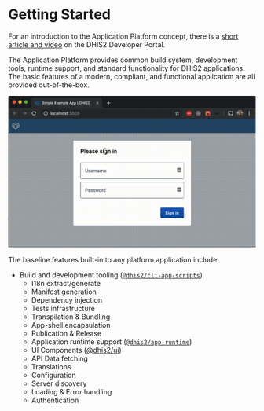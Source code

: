 # Getting Started

For an introduction to the Application Platform concept, there is a [short article and video](https://developers.dhis2.org/2019/07/what-is-this-app-platform/) on the DHIS2 Developer Portal.

The Application Platform provides common build system, development tools, runtime support, and standard functionality for DHIS2 applications. The basic features of a modern, compliant, and functional application are all provided out-of-the-box.

![Empty application shell](./images/empty-shell.gif)

The baseline features built-in to any platform application include:

-   Build and development tooling ([`@dhis2/cli-app-scripts`](scripts))
    -   I18n extract/generate
    -   Manifest generation
    -   Dependency injection
    -   Tests infrastructure
    -   Transpilation & Bundling
    -   App-shell encapsulation
    -   Publication & Release
    -   Application runtime support ([`@dhis2/app-runtime`](https://runtime.dhis2.nu))
    -   UI Components ([@dhis2/ui](https://ui.dhis2.nu))
    -   API Data fetching
    -   Translations
    -   Configuration
    -   Server discovery
    -   Loading & Error handling
    -   Authentication

